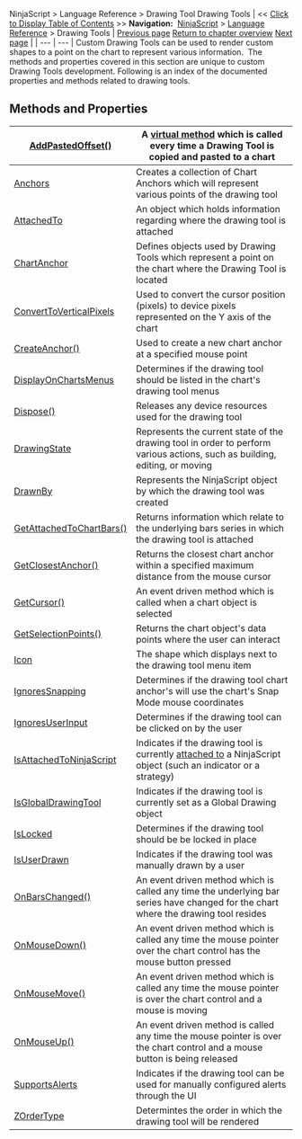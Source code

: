﻿
NinjaScript \> Language Reference \> Drawing Tool
Drawing Tools
| \<\< [Click to Display Table of Contents](drawing_tools.md) \>\> **Navigation:**     [NinjaScript](ninjascript.md) \> [Language Reference](language_reference_wip.md) \> Drawing Tools | [Previous page](upbrushdx.md) [Return to chapter overview](language_reference_wip.md) [Next page](addpastedoffset.md) |
| --- | --- |
Custom Drawing Tools can be used to render custom shapes to a point on the chart to represent various information.  The methods and properties covered in this section are unique to custom Drawing Tools development. Following is an index of the documented properties and methods related to drawing tools.
 
## Methods and Properties
| [AddPastedOffset()](addpastedoffset.md) | A [virtual method](https://msdn.microsoft.com/en-us/library/9fkccyh4.aspx) which is called every time a Drawing Tool is copied and pasted to a chart |
| --- | --- |
| [Anchors](anchors.md) | Creates a collection of Chart Anchors which will represent various points of the drawing tool |
| [AttachedTo](attachedto.md) | An object which holds information regarding where the drawing tool is attached |
| [ChartAnchor](chartanchor.md) | Defines objects used by Drawing Tools which represent a point on the chart where the Drawing Tool is located |
| [ConvertToVerticalPixels](converttoverticalpixels.md) | Used to convert the cursor position (pixels) to device pixels represented on the Y axis of the chart |
| [CreateAnchor()](createanchor.md) | Used to create a new chart anchor at a specified mouse point |
| [DisplayOnChartsMenus](displayonchartsmenus.md) | Determines if the drawing tool should be listed in the chart's drawing tool menus |
| [Dispose()](dispose.md) | Releases any device resources used for the drawing tool |
| [DrawingState](drawingstate.md) | Represents the current state of the drawing tool in order to perform various actions, such as building, editing, or moving |
| [DrawnBy](drawnby.md) | Represents the NinjaScript object by which the drawing tool was created |
| [GetAttachedToChartBars()](getattachedtochartbars.md) | Returns information which relate to the underlying bars series in which the drawing tool is attached |
| [GetClosestAnchor()](getclosestanchor.md) | Returns the closest chart anchor within a specified maximum distance from the mouse cursor |
| [GetCursor()](getcursor.md) | An event driven method which is called when a chart object is selected |
| [GetSelectionPoints()](getselectionpoints.md) | Returns the chart object's data points where the user can interact |
| [Icon](icon_drawingtool.md) | The shape which displays next to the drawing tool menu item |
| [IgnoresSnapping](ignoressnapping.md) | Determines if the drawing tool chart anchor's will use the chart's Snap Mode mouse coordinates |
| [IgnoresUserInput](ignoresuserinput.md) | Determines if the drawing tool can be clicked on by the user |
| [IsAttachedToNinjaScript](isattachedtoninjascript.md) | Indicates if the drawing tool is currently [attached to](attachedto.md) a NinjaScript object (such an indicator or a strategy) |
| [IsGlobalDrawingTool](isglobaldrawingtool.md) | Indicates if the drawing tool is currently set as a Global Drawing object |
| [IsLocked](islocked.md) | Determines if the drawing tool should be be locked in place |
| [IsUserDrawn](isuserdrawn.md) | Indicates if the drawing tool was manually drawn by a user |
| [OnBarsChanged()](onbarschanged.md) | An event driven method which is called any time the underlying bar series have changed for the chart where the drawing tool resides |
| [OnMouseDown()](onmousedown.md) | An event driven method which is called any time the mouse pointer over the chart control has the mouse button pressed |
| [OnMouseMove()](onmousemove.md) | An event driven method which is called any time the mouse pointer is over the chart control and a mouse is moving |
| [OnMouseUp()](onmouseup.md) | An event driven method is called any time the mouse pointer is over the chart control and a mouse button is being released |
| [SupportsAlerts](supportsalerts.md) | Indicates if the drawing tool can be used for manually configured alerts through the UI |
| [ZOrderType](zordertype.md) | Determintes the order in which the drawing tool will be rendered |
